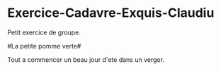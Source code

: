 # Exercice-Cadavre-Exquis-Claudiu
Petit exercice de groupe.

#La petite pomme verte#

Tout a commencer un beau jour d'ete dans un verger.
